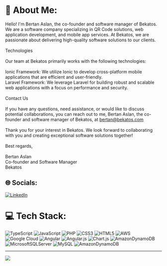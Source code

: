 # 💫 About Me:
Hello! I'm Bertan Aslan, the co-founder and software manager of Bekatos. We are a software company specializing in QR Code solutions, web application development, and mobile app services. At Bekatos, we are passionate about delivering high-quality software solutions to our clients.<br><br>Technologies<br><br>Our team at Bekatos primarily works with the following technologies:<br><br>Ionic Framework: We utilize Ionic to develop cross-platform mobile applications that are efficient and user-friendly.<br>Laravel Framework: We leverage Laravel for building robust and scalable web applications with a focus on performance and security.<br><br>Contact Us<br><br>If you have any questions, need assistance, or would like to discuss potential collaborations, you can reach out to me, Bertan Aslan, the co-founder and software manager of Bekatos, at bertan@bekatos.com<br><br>Thank you for your interest in Bekatos. We look forward to collaborating with you and creating exceptional software solutions together!<br><br>Best regards,<br><br>Bertan Aslan<br>Co-founder and Software Manager<br>Bekatos


## 🌐 Socials:
[![LinkedIn](https://img.shields.io/badge/LinkedIn-%230077B5.svg?logo=linkedin&logoColor=white)](https://linkedin.com/in/bertanaslan) 

# 💻 Tech Stack:
![TypeScript](https://img.shields.io/badge/typescript-%23007ACC.svg?style=for-the-badge&logo=typescript&logoColor=white) ![JavaScript](https://img.shields.io/badge/javascript-%23323330.svg?style=for-the-badge&logo=javascript&logoColor=%23F7DF1E) ![PHP](https://img.shields.io/badge/php-%23777BB4.svg?style=for-the-badge&logo=php&logoColor=white) ![CSS3](https://img.shields.io/badge/css3-%231572B6.svg?style=for-the-badge&logo=css3&logoColor=white) ![HTML5](https://img.shields.io/badge/html5-%23E34F26.svg?style=for-the-badge&logo=html5&logoColor=white) ![AWS](https://img.shields.io/badge/AWS-%23FF9900.svg?style=for-the-badge&logo=amazon-aws&logoColor=white) ![Google Cloud](https://img.shields.io/badge/Google%20Cloud-%234285F4.svg?style=for-the-badge&logo=google-cloud&logoColor=white) ![Angular](https://img.shields.io/badge/angular-%23DD0031.svg?style=for-the-badge&logo=angular&logoColor=white) ![Angular.js](https://img.shields.io/badge/angular.js-%23E23237.svg?style=for-the-badge&logo=angularjs&logoColor=white) ![Chart.js](https://img.shields.io/badge/chart.js-F5788D.svg?style=for-the-badge&logo=chart.js&logoColor=white) ![AmazonDynamoDB](https://img.shields.io/badge/Amazon%20DynamoDB-4053D6?style=for-the-badge&logo=Amazon%20DynamoDB&logoColor=white) ![MicrosoftSQLServer](https://img.shields.io/badge/Microsoft%20SQL%20Sever-CC2927?style=for-the-badge&logo=microsoft%20sql%20server&logoColor=white) ![MySQL](https://img.shields.io/badge/mysql-%2300f.svg?style=for-the-badge&logo=mysql&logoColor=white) ![AmazonDynamoDB](https://img.shields.io/badge/Amazon%20DynamoDB-4053D6?style=for-the-badge&logo=Amazon%20DynamoDB&logoColor=white)

---
[![](https://visitcount.itsvg.in/api?id=bertanaslan4&icon=8&color=2)](https://visitcount.itsvg.in)

<!-- Proudly created with GPRM ( https://gprm.itsvg.in ) -->
